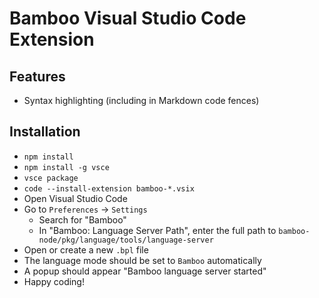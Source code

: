 # Bamboo Visual Studio Code Extension

## Features

- Syntax highlighting (including in Markdown code fences)

## Installation

- `npm install`
- `npm install -g vsce`
- `vsce package`
- `code --install-extension bamboo-*.vsix`
- Open Visual Studio Code
- Go to `Preferences` → `Settings`
  - Search for "Bamboo"
  - In "Bamboo: Language Server Path", enter the full path to `bamboo-node/pkg/language/tools/language-server`
- Open or create a new `.bpl` file
- The language mode should be set to `Bamboo` automatically
- A popup should appear "Bamboo language server started"
- Happy coding!
